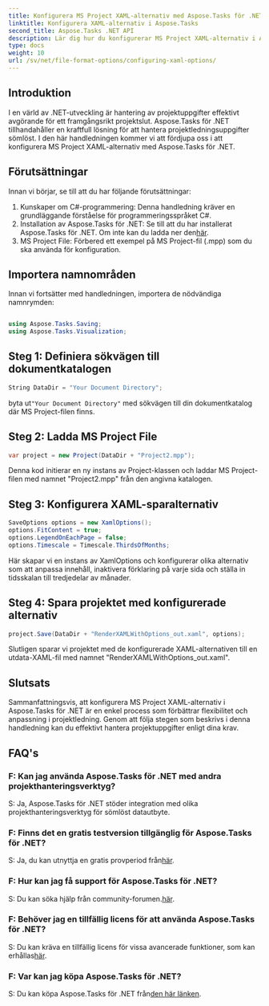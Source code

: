 ```yaml
---
title: Konfigurera MS Project XAML-alternativ med Aspose.Tasks för .NET
linktitle: Konfigurera XAML-alternativ i Aspose.Tasks
second_title: Aspose.Tasks .NET API
description: Lär dig hur du konfigurerar MS Project XAML-alternativ i Aspose.Tasks för .NET. Förbättra projektledningsflexibilitet och anpassning med steg-för-steg-vägledning.
type: docs
weight: 10
url: /sv/net/file-format-options/configuring-xaml-options/
---
```

## Introduktion
I en värld av .NET-utveckling är hantering av projektuppgifter effektivt avgörande för ett framgångsrikt projektslut. Aspose.Tasks för .NET tillhandahåller en kraftfull lösning för att hantera projektledningsuppgifter sömlöst. I den här handledningen kommer vi att fördjupa oss i att konfigurera MS Project XAML-alternativ med Aspose.Tasks för .NET. 
## Förutsättningar
Innan vi börjar, se till att du har följande förutsättningar:
1. Kunskaper om C#-programmering: Denna handledning kräver en grundläggande förståelse för programmeringsspråket C#.
2.  Installation av Aspose.Tasks för .NET: Se till att du har installerat Aspose.Tasks för .NET. Om inte kan du ladda ner den[här](https://releases.aspose.com/tasks/net/).
3. MS Project File: Förbered ett exempel på MS Project-fil (.mpp) som du ska använda för konfiguration.
## Importera namnområden
Innan vi fortsätter med handledningen, importera de nödvändiga namnrymden:
```csharp

using Aspose.Tasks.Saving;
using Aspose.Tasks.Visualization;
```
## Steg 1: Definiera sökvägen till dokumentkatalogen
```csharp
String DataDir = "Your Document Directory";
```
 byta ut`"Your Document Directory"` med sökvägen till din dokumentkatalog där MS Project-filen finns.
## Steg 2: Ladda MS Project File
```csharp
var project = new Project(DataDir + "Project2.mpp");
```
Denna kod initierar en ny instans av Project-klassen och laddar MS Project-filen med namnet "Project2.mpp" från den angivna katalogen.
## Steg 3: Konfigurera XAML-sparalternativ
```csharp
SaveOptions options = new XamlOptions();
options.FitContent = true;
options.LegendOnEachPage = false;
options.Timescale = Timescale.ThirdsOfMonths;
```
Här skapar vi en instans av XamlOptions och konfigurerar olika alternativ som att anpassa innehåll, inaktivera förklaring på varje sida och ställa in tidsskalan till tredjedelar av månader.
## Steg 4: Spara projektet med konfigurerade alternativ
```csharp
project.Save(DataDir + "RenderXAMLWithOptions_out.xaml", options);
```
Slutligen sparar vi projektet med de konfigurerade XAML-alternativen till en utdata-XAML-fil med namnet "RenderXAMLWithOptions_out.xaml".
## Slutsats
Sammanfattningsvis, att konfigurera MS Project XAML-alternativ i Aspose.Tasks för .NET är en enkel process som förbättrar flexibilitet och anpassning i projektledning. Genom att följa stegen som beskrivs i denna handledning kan du effektivt hantera projektuppgifter enligt dina krav.

## FAQ's

### F: Kan jag använda Aspose.Tasks för .NET med andra projekthanteringsverktyg?

S: Ja, Aspose.Tasks för .NET stöder integration med olika projekthanteringsverktyg för sömlöst datautbyte.

### F: Finns det en gratis testversion tillgänglig för Aspose.Tasks för .NET?

 S: Ja, du kan utnyttja en gratis provperiod från[här](https://releases.aspose.com/).

### F: Hur kan jag få support för Aspose.Tasks för .NET?

 S: Du kan söka hjälp från community-forumen.[här](https://forum.aspose.com/c/tasks/15).

### F: Behöver jag en tillfällig licens för att använda Aspose.Tasks för .NET?

S: Du kan kräva en tillfällig licens för vissa avancerade funktioner, som kan erhållas[här](https://purchase.aspose.com/temporary-license/).

### F: Var kan jag köpa Aspose.Tasks för .NET?

 S: Du kan köpa Aspose.Tasks för .NET från[den här länken](https://purchase.aspose.com/buy).